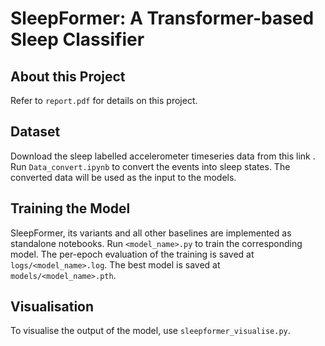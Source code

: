 # SleepFormer: A Transformer-based Sleep Classifier

## About this Project
Refer to `report.pdf` for details on this project.

## Dataset
Download the sleep labelled accelerometer timeseries data from this <a link=https://www.kaggle.com/competitions/child-mind-institute-detect-sleep-states> link </a>. Run `Data_convert.ipynb` to convert the events into sleep states. The converted data will be used as the input to the models.

## Training the Model
SleepFormer, its variants and all other baselines are implemented as standalone notebooks. Run `<model_name>.py` to train the corresponding model. The per-epoch evaluation of the training is saved at `logs/<model_name>.log`. The best model is saved at `models/<model_name>.pth`.

## Visualisation
To visualise the output of the model, use `sleepformer_visualise.py`.